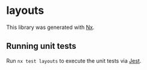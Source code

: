 # layouts

This library was generated with [Nx](https://nx.dev).

## Running unit tests

Run `nx test layouts` to execute the unit tests via [Jest](https://jestjs.io).
